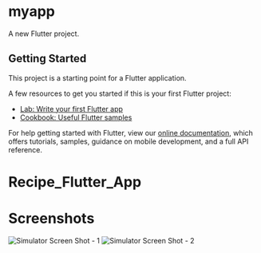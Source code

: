 # myapp

A new Flutter project.

## Getting Started

This project is a starting point for a Flutter application.

A few resources to get you started if this is your first Flutter project:

- [Lab: Write your first Flutter app](https://flutter.dev/docs/get-started/codelab)
- [Cookbook: Useful Flutter samples](https://flutter.dev/docs/cookbook)

For help getting started with Flutter, view our
[online documentation](https://flutter.dev/docs), which offers tutorials,
samples, guidance on mobile development, and a full API reference.
# Recipe_Flutter_App

# Screenshots

![Simulator Screen Shot - 1](https://user-images.githubusercontent.com/46821353/150642329-a2232eb0-c9d7-4655-80ef-043e0cfadb6a.png)
![Simulator Screen Shot - 2](https://user-images.githubusercontent.com/46821353/150642335-27c7ca99-0f81-4e32-91c1-d1af576b11bd.png)
